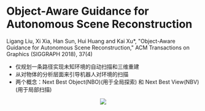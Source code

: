 # Object-Aware Guidance for Autonomous Scene Reconstruction

Ligang Liu, Xi Xia, Han Sun, Hui Huang and Kai Xu*, "Object-Aware Guidance for Autonomous Scene Reconstruction," ACM Transactions on Graphics (SIGGRAPH 2018), 37(4)

* 仅规划一条路径实现未知环境的自动扫描和三维重建
* 从对物体的分析层面来引导机器人对环境的扫描
* 两个概念：Next Best Object(NBO)(用于全局探索) 和 Next Best View(NBV)(用于局部扫描)

<div align="center">
<img src="https://i.loli.net/2018/08/09/5b6bad8439ebb.png"  />
</div>

